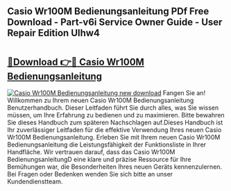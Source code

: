 ## Casio Wr100M Bedienungsanleitung PDf Free Download - Part-v6i Service Owner Guide - User Repair Edition UIhw4

# <h2><a href="http://df44rr.blite.top/?on=Casio+Wr100M+Bedienungsanleitung">🔗Download 👉🔴 Casio Wr100M Bedienungsanleitung</a></h2>

[![Casio Wr100M Bedienungsanleitung new download](https://i.imgur.com/lujVjoI.png)](http://df44rr.blite.top/?on=Casio+Wr100M+Bedienungsanleitung)
Fangen Sie an! Willkommen zu Ihrem neuen Casio Wr100M Bedienungsanleitung Benutzerhandbuch. Dieser Leitfaden führt Sie durch alles, was Sie wissen müssen, um Ihre Erfahrung zu bedienen und zu maximieren. Bitte bewahren Sie dieses Handbuch zum späteren Nachschlagen auf.Dieses Handbuch ist Ihr zuverlässiger Leitfaden für die effektive Verwendung Ihres neuen Casio Wr100M Bedienungsanleitung. Erleben Sie mit Ihrem neuen Casio Wr100M Bedienungsanleitung die Leistungsfähigkeit der Funktionsliste in Ihrer Handfläche. Wir vertrauen darauf, dass das Casio Wr100M BedienungsanleitungD eine klare und präzise Ressource für Ihre Bemühungen war, die Besonderheiten Ihres neuen Geräts kennenzulernen. Bei Fragen oder Bedenken wenden Sie sich bitte an unser Kundendienstteam.
